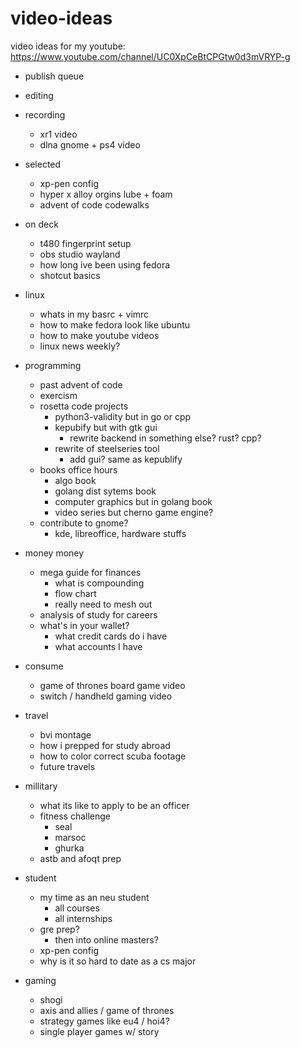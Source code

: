 # video-ideas
video ideas for my youtube: https://www.youtube.com/channel/UC0XpCeBtCPGtw0d3mVRYP-g

- publish queue

- editing

- recording
    - xr1 video
    - dlna gnome + ps4 video

- selected
    - xp-pen config
    - hyper x alloy orgins lube + foam
    - advent of code codewalks

- on deck
    - t480 fingerprint setup
    - obs studio wayland
    - how long ive been using fedora
    - shotcut basics

- linux
    - whats in my basrc + vimrc
    - how to make fedora look like ubuntu
    - how to make youtube videos
    - linux news weekly?

- programming
    - past advent of code
    - exercism
    - rosetta code projects
        - python3-validity but in go or cpp
        - kepubify but with gtk gui
            - rewrite backend in something else? rust? cpp?
        - rewrite of steelseries tool
            - add gui? same as kepublify
    - books office hours
        - algo book
        - golang dist sytems book
        - computer graphics but in golang book
        - video series but cherno game engine?
    - contribute to gnome?
        - kde, libreoffice, hardware stuffs

- money money
    - mega guide for finances
        - what is compounding
        - flow chart
        - really need to mesh out
    - analysis of study for careers
    - what's in your wallet?
        - what credit cards do i have
        - what accounts I have 

- consume
    - game of thrones board game video
    - switch / handheld gaming video

- travel
    - bvi montage
    - how i prepped for study abroad
    - how to color correct scuba footage
    - future travels

- millitary
    - what its like to apply to be an officer
    - fitness challenge
        - seal
        - marsoc
        - ghurka
    - astb and afoqt prep

- student
    - my time as an neu student
        - all courses
        - all internships
    - gre prep?
        - then into online masters?
    - xp-pen config
    - why is it so hard to date as a cs major

- gaming
    - shogi
    - axis and allies / game of thrones
    - strategy games like eu4 / hoi4?
    - single player games w/ story


